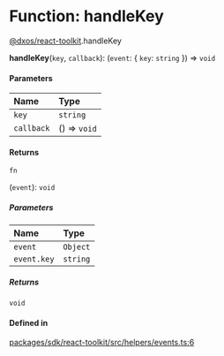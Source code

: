 # Function: handleKey

[@dxos/react-toolkit](../modules/dxos_react_toolkit.md).handleKey

**handleKey**(`key`, `callback`): (`event`: { `key`: `string`  }) => `void`

#### Parameters

| Name | Type |
| :------ | :------ |
| `key` | `string` |
| `callback` | () => `void` |

#### Returns

`fn`

(`event`): `void`

##### Parameters

| Name | Type |
| :------ | :------ |
| `event` | `Object` |
| `event.key` | `string` |

##### Returns

`void`

#### Defined in

[packages/sdk/react-toolkit/src/helpers/events.ts:6](https://github.com/dxos/dxos/blob/db8188dae/packages/sdk/react-toolkit/src/helpers/events.ts#L6)
